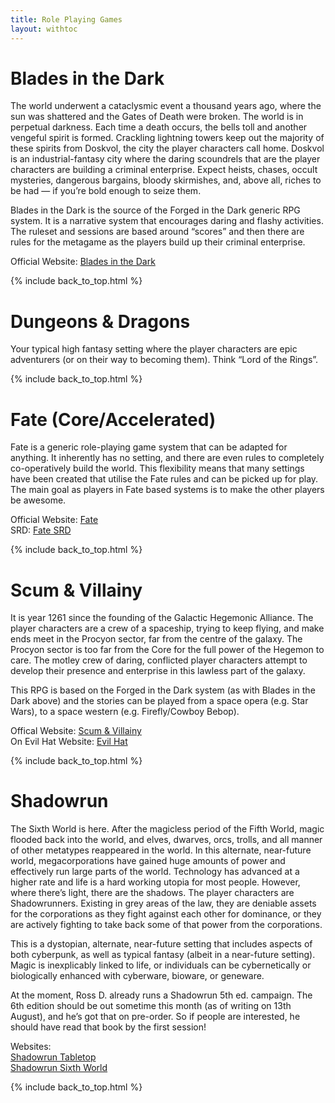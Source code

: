 ```yaml
---
title: Role Playing Games
layout: withtoc
---
```


# Blades in the Dark

The world underwent a cataclysmic event a thousand years ago, where the sun was shattered and the Gates of Death were broken.  The world is in perpetual darkness.  Each time a death occurs, the bells toll and another vengeful spirit is formed.  Crackling lightning towers keep out the majority of these spirits from Doskvol, the city the player characters call home.  Doskvol is an industrial-fantasy city where the daring scoundrels that are the player characters are building a criminal enterprise.  Expect heists, chases, occult mysteries, dangerous bargains, bloody skirmishes, and, above all, riches to be had — if you’re bold enough to seize them.

Blades in the Dark is the source of the Forged in the Dark generic RPG system.  It is a narrative system that encourages daring and flashy activities.  The ruleset and sessions are based around “scores” and then there are rules for the metagame as the players build up their criminal enterprise.

Official Website: [Blades in the Dark](https://bladesinthedark.com/)

{% include back_to_top.html %}

# Dungeons & Dragons

Your typical high fantasy setting where the player characters are epic adventurers (or on their way to becoming them).  Think “Lord of the Rings”.

{% include back_to_top.html %}

# Fate (Core/Accelerated)

Fate is a generic role-playing game system that can be adapted for anything.  It inherently has no setting, and there are even rules to completely co-operatively build the world.  This flexibility means that many settings have been created that utilise the Fate rules and can be picked up for play.  The main goal as players in Fate based systems is to make the other players be awesome.

Official Website: [Fate](http://www.faterpg.com/)  
SRD: [Fate SRD](https://fate-srd.com/)

{% include back_to_top.html %}

# Scum & Villainy

It is year 1261 since the founding of the Galactic Hegemonic Alliance.  The player characters are a crew of a spaceship, trying to keep flying, and make ends meet in the Procyon sector, far from the centre of the galaxy.  The Procyon sector is too far from the Core for the full power of the Hegemon to care.  The motley crew of daring, conflicted player characters attempt to develop their presence and enterprise in this lawless part of the galaxy.

This RPG is based on the Forged in the Dark system (as with Blades in the Dark above) and the stories can be played from a space opera (e.g. Star Wars), to a space western (e.g. Firefly/Cowboy Bebop).

Offical Website: [Scum & Villainy](https://offguardgames.com/scum-and-villainy/)  
On Evil Hat Website: [Evil Hat](https://www.evilhat.com/home/scum-and-villainy/)

{% include back_to_top.html %}

# Shadowrun

The Sixth World is here.  After the magicless period of the Fifth World, magic flooded back into the world, and elves, dwarves, orcs, trolls, and all manner of other metatypes reappeared in the world.  In this alternate, near-future world, megacorporations have gained huge amounts of power and effectively run large parts of the world.  Technology has advanced at a higher rate and life is a hard working utopia for most people.  However, where there’s light, there are the shadows.  The player characters are Shadowrunners.  Existing in  grey areas of the law, they are deniable assets for the corporations as they fight against each other for dominance, or they are actively fighting to take back some of that power from the corporations.

This is a dystopian, alternate, near-future setting that includes aspects of both cyberpunk, as well as typical fantasy (albeit in a near-future setting).  Magic is inexplicably linked to life, or individuals can be cybernetically or biologically enhanced with cyberware, bioware, or geneware.

At the moment, Ross D. already runs a Shadowrun 5th ed. campaign.  The 6th edition should be out sometime this month (as of writing on 13th August), and he’s got that on pre-order.  So if people are interested, he should have read that book by the first session!

Websites:  
[Shadowrun Tabletop](https://www.shadowruntabletop.com)  
[Shadowrun Sixth World](https://www.shadowrunsixthworld.com/)

{% include back_to_top.html %}

